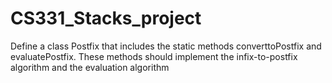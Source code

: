 # CS331_Stacks_project
Define a class Postfix that includes the static methods converttoPostfix and evaluatePostfix. These methods should implement the infix-to-postfix algorithm and the evaluation algorithm
